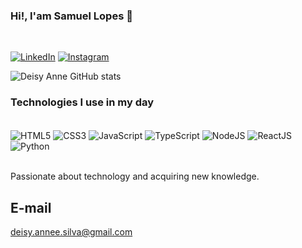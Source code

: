 ### Hi!, I'am Samuel Lopes 👋
</br>

[![LinkedIn](https://img.shields.io/badge/LinkedIn-0077B5?style=for-the-badge&logo=linkedin&logoColor=white)](https://www.linkedin.com/in/deisy-anne)
[![Instagram](	https://img.shields.io/badge/Instagram-E4405F?style=for-the-badge&logo=instagram&logoColor=white)](https://www.instagram.com/deisyannee)

![Deisy Anne GitHub stats](https://github-readme-stats.vercel.app/api?username=Deisy-anne&show_icons=true&theme=dark)

### Technologies I use in my day

<div style="display: inline_block"><br/>
  <img align="center" alt="HTML5" src="https://img.shields.io/badge/HTML-E34F26?style=for-the-badge&logo=html5&logoColor=white" />
  <img align="center" alt="CSS3" src="https://img.shields.io/badge/CSS-1572B6?&style=for-the-badge&logo=css3&logoColor=white" />
  <img align="center" alt="JavaScript" src="https://img.shields.io/badge/JavaScript-F7DF1E?style=for-the-badge&logo=javascript&logoColor=black" />
  <img align="center" alt="TypeScript" src="https://img.shields.io/badge/TypeScript-007ACC?style=for-the-badge&logo=typescript&logoColor=white" />
  <img align="center" alt="NodeJS" src="https://img.shields.io/badge/Node.js-43853D?style=for-the-badge&logo=node.js&logoColor=white" />
  <img align="center" alt="ReactJS" src="https://img.shields.io/badge/React-20232A?style=for-the-badge&logo=react&logoColor=61DAFB" />
  <img align="center" alt="Python" src="https://img.shields.io/badge/Python-356A96?style=for-the-badge&logo=python&logoColor=white" />
</div><br/>

Passionate about technology and acquiring new knowledge.

## E-mail
<a href="mailto:deisy.annee.silva@gmail.com">deisy.annee.silva@gmail.com</a>